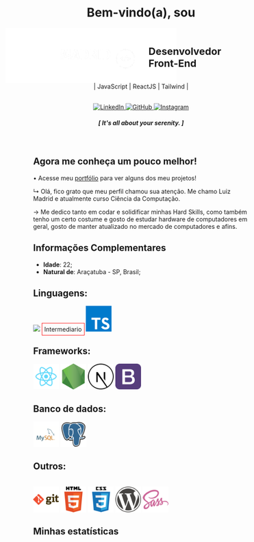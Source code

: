 <!-- ########## CABEÇARIO ########## -->
<h1 align="center">Bem-vindo(a), sou</h1>

<div 
   style="
      display: flex; 
      justify-content: center; 
      margin-left: -130px;
   ">
   <img width="400" src="images/LUIZ MADRID LOGO NOVO (letra branca).png" /> 
   <h3 
      style="
         margin: 41px 0px 0px -65px; 
         font-size: 23px;
      "> 
   Desenvolvedor <br /> Front-End 
   </h3>
</div>
<div align="center">
   <span> | JavaScript | ReactJS | Tailwind | </span>
</div>

<br />

<!-- ↓↓ Links de Contato ↓↓ -->
<p align='center'>
   <a href="https://www.linkedin.com/in/luiz-madrid/">
      <img height="30" alt="LinkedIn" title="LinkedIn" 
      src="https://www.vectorlogo.zone/logos/linkedin/linkedin-tile.svg" target="_blank">
   </a>
   <a href="https://github.com/LuizMadrid">
      <img height="30" alt="GitHub" title="GitHub" 
      src="https://www.vectorlogo.zone/logos/github/github-tile.svg" target="_blank" >
   </a>
   <a href="https://www.instagram.com/luixz.madrid/">
      <img height="30" alt="Instagram" title="Instagram" 
      src="https://www.vectorlogo.zone/logos/instagram/instagram-icon.svg" target="_blank" >
   </a>
</p>
<!-- ↑↑ Links de Contato ↑↑ -->
 
<h5 align="center">
   <i>[ It's all about your serenity. ]</i>
</h5>

<!-- ########## CABEÇARIO ########## -->

<br />

**<h2> Agora me conheça um pouco melhor! </h2>**

• Acesse meu [portfólio](https://luizmadrid.github.io) para ver alguns dos meu projetos!

↳ Olá, fico grato que meu perfil chamou sua atenção. Me chamo Luiz Madrid e atualmente curso Ciência da Computação.

→ Me dedico tanto em codar e solidificar minhas Hard Skills, como também tenho um certo costume e gosto de estudar hardware de computadores em geral, gosto de manter atualizado no mercado de computadores e afins.

**<h2> Informações Complementares </h2>**

- **Idade**: 22;
- **Natural de**: Araçatuba - SP, Brasil;

**<h2> Linguagens:</h2>**

<div style="display: inline-block; justify-content: center;">
   <img height="60" src="https://upload.vectorlogo.zone/logos/javascript/images/239ec8a4-163e-4792-83b6-3f6d96911757.svg">
   <span 
      style="
         border: 1px solid #f11; 
         padding: 5px
      ">
      Intermediario
   </span>
</div>
<code><img height="60" src="https://raw.githubusercontent.com/github/explore/80688e429a7d4ef2fca1e82350fe8e3517d3494d/topics/typescript/typescript.png"></code>

**<h2>Frameworks:</h2>**
<code><img height="60" src="https://raw.githubusercontent.com/github/explore/80688e429a7d4ef2fca1e82350fe8e3517d3494d/topics/react/react.png"></code>
<code><img height="60" src="https://raw.githubusercontent.com/github/explore/80688e429a7d4ef2fca1e82350fe8e3517d3494d/topics/nodejs/nodejs.png"></code>
<code><img height="60" src='https://github.com/devicons/devicon/blob/master/icons/nextjs/nextjs-line.svg'></code>
<code><img height="60" src="https://raw.githubusercontent.com/github/explore/80688e429a7d4ef2fca1e82350fe8e3517d3494d/topics/bootstrap/bootstrap.png"></code>

**<h2>Banco de dados:</h2>**
<code><img height="60" src="https://raw.githubusercontent.com/github/explore/80688e429a7d4ef2fca1e82350fe8e3517d3494d/topics/mysql/mysql.png"></code>
<code><img height="60" src="https://github.com/devicons/devicon/blob/master/icons/postgresql/postgresql-original.svg"></code>

**<h2>Outros:</h2>**  
<code><img height="60" src="https://raw.githubusercontent.com/github/explore/80688e429a7d4ef2fca1e82350fe8e3517d3494d/topics/git/git.png"></code>
<code><img height="60" src="https://raw.githubusercontent.com/github/explore/80688e429a7d4ef2fca1e82350fe8e3517d3494d/topics/html/html.png"></code>
<code><img height="60" src="https://raw.githubusercontent.com/github/explore/80688e429a7d4ef2fca1e82350fe8e3517d3494d/topics/css/css.png"></code>
<code><img height="60" src="https://raw.githubusercontent.com/github/explore/80688e429a7d4ef2fca1e82350fe8e3517d3494d/topics/wordpress/wordpress.png"></code>
<code><img height="60" src="https://raw.githubusercontent.com/github/explore/80688e429a7d4ef2fca1e82350fe8e3517d3494d/topics/sass/sass.png"></code>

**<h2>Minhas estatísticas</h2>**

<p align="center" >
</p>
